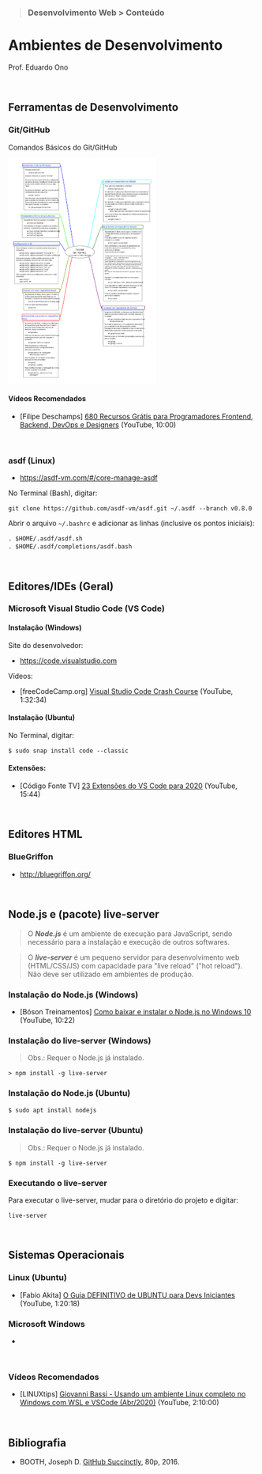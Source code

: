 > ### Desenvolvimento Web > Conteúdo

# Ambientes de Desenvolvimento

Prof. Eduardo Ono

<br>

## Ferramentas de Desenvolvimento

### Git/GitHub

Comandos Básicos do Git/GitHub

[<img src="../../mapas-mentais/git-github.svg" width="300">](../../mapas-mentais/git-github.svg)

#### Vídeos Recomendados

* [Filipe Deschamps] [680 Recursos Grátis para Programadores Frontend, Backend, DevOps e Designers](https://www.youtube.com/watch?v=tpaSZ8x21PI) (YouTube, 10:00)

<br>

### asdf (Linux)

* https://asdf-vm.com/#/core-manage-asdf

No Terminal (Bash), digitar:

    git clone https://github.com/asdf-vm/asdf.git ~/.asdf --branch v0.8.0

Abrir o arquivo `~/.bashrc` e adicionar as linhas (inclusive os pontos iniciais):

    . $HOME/.asdf/asdf.sh
    . $HOME/.asdf/completions/asdf.bash

<br>

## Editores/IDEs (Geral)

### Microsoft Visual Studio Code (VS Code)

#### Instalação (Windows)

Site do desenvolvedor:

* https://code.visualstudio.com

Vídeos:

* [freeCodeCamp.org] [Visual Studio Code Crash Course](https://www.youtube.com/watch?v=WPqXP_kLzpo) (YouTube, 1:32:34)

#### Instalação (Ubuntu)

No Terminal, digitar:

    $ sudo snap install code --classic

#### Extensões:

* [Código Fonte TV] [23 Extensões do VS Code para 2020](https://www.youtube.com/watch?v=tmgpF7Bn3_E) (YouTube, 15:44)

<br>

## Editores HTML

### BlueGriffon

* http://bluegriffon.org/

<br>

## Node.js e (pacote) live-server

> O ***Node.js*** é um ambiente de execução para JavaScript, sendo necessário para a instalação e execução de outros softwares.<br>

> O ***live-server*** é um pequeno servidor para desenvolvimento web (HTML/CSS/JS) com capacidade para "live reload" ("hot reload"). Não deve ser utilizado em ambientes de produção.

### Instalação do Node.js (Windows)

* [Bóson Treinamentos] [Como baixar e instalar o Node.js no Windows 10](https://youtu.be/Wras1X6rBrc) (YouTube, 10:22)

### Instalação do live-server (Windows)

> Obs.: Requer o Node.js já instalado.

    > npm install -g live-server

### Instalação do Node.js (Ubuntu)

    $ sudo apt install nodejs

### Instalação do live-server (Ubuntu)

> Obs.: Requer o Node.js já instalado.

    $ npm install -g live-server


### Executando o live-server

Para executar o live-server, mudar para o diretório do projeto e digitar:

    live-server

<br>

## Sistemas Operacionais

### Linux (Ubuntu)

* [Fabio Akita] [O Guia DEFINITIVO de UBUNTU para Devs Iniciantes](https://youtu.be/epiyExCyb2s) (YouTube, 1:20:18)

### Microsoft Windows

*

<br>

### Vídeos Recomendados

* [LINUXtips] [Giovanni Bassi - Usando um ambiente Linux completo no Windows com WSL e VSCode (Abr/2020)](https://www.youtube.com/watch?v=_Uqf5_kN6Rw) (YouTube, 2:10:00)

<br>

## Bibliografia

* BOOTH, Joseph D. [GitHub Succinctly](https://www.syncfusion.com/ebooks/github_succinctly), 80p, 2016.

<br>
